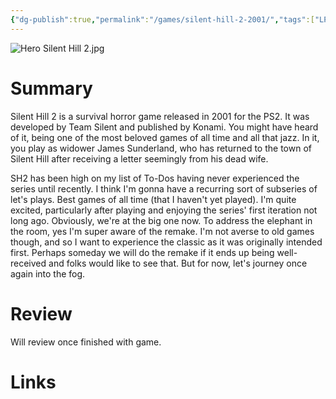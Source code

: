 ```yaml
---
{"dg-publish":true,"permalink":"/games/silent-hill-2-2001/","tags":["LP","games"],"created":"2024-08-26","updated":"2024-10-29"}
---
```



![Hero Silent Hill 2.jpg](/img/user/Attachments/Hero%20Silent%20Hill%202.jpg)

# Summary

Silent Hill 2 is a survival horror game released in 2001 for the PS2. It was developed by Team Silent and published by Konami. You might have heard of it, being one of the most beloved games of all time and all that jazz. In it, you play as widower James Sunderland, who has returned to the town of Silent Hill after receiving a letter seemingly from his dead wife.

SH2 has been high on my list of To-Dos having never experienced the series until recently. I think I'm gonna have a recurring sort of subseries of let's plays. Best games of all time (that I haven't yet played). I'm quite excited, particularly after playing and enjoying the series' first iteration not long ago. Obviously, we're at the big one now. To address the elephant in the room, yes I'm super aware of the remake. I'm not averse to old games though, and so I want to experience the classic as it was originally intended first. Perhaps someday we will do the remake if it ends up being well-received and folks would like to see that. But for now, let's journey once again into the fog.

# Review

Will review once finished with game.

# Links
